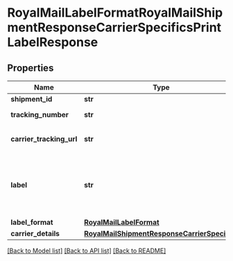# RoyalMailLabelFormatRoyalMailShipmentResponseCarrierSpecificsPrintLabelResponse

## Properties
Name | Type | Description | Notes
------------ | ------------- | ------------- | -------------
**shipment_id** | **str** | Shipment Id | 
**tracking_number** | **str** | Tracking Number | [optional] 
**carrier_tracking_url** | **str** | Carrier Tracking URL | [optional] 
**label** | **str** | Label &lt;br /&gt;Base 64 Encoded String of the given label format. | [optional] 
**label_format** | [**RoyalMailLabelFormat**](RoyalMailLabelFormat.md) |  | 
**carrier_details** | [**RoyalMailShipmentResponseCarrierSpecifics**](RoyalMailShipmentResponseCarrierSpecifics.md) |  | [optional] 

[[Back to Model list]](../README.md#documentation-for-models) [[Back to API list]](../README.md#documentation-for-api-endpoints) [[Back to README]](../README.md)

